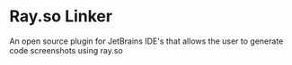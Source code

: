 # Ray.so Linker
An open source plugin for JetBrains IDE's that allows the user to generate code screenshots using ray.so
